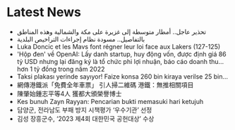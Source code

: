 # Latest News
-  تحذير عاجل.. أمطار متوسطة إلى غزيرة على مكة والشمالية وهذه المناطق
-  بالتفاصيل.. مسودة نظام إجراءات التراخيص البلدية
-  Luka Doncic et les Mavs font régner leur loi face aux Lakers (127-125)
-  'Hộp đen' về OpenAI: Lấy danh startup, huy động vốn, được định giá 86 tỷ USD nhưng lại đăng ký là tổ chức phi lợi nhuận, báo cáo doanh thu… hơn 1 tỷ đồng trong năm 2022
-  Taksi plakası yerinde sayıyor! Faize konsa 260 bin kiraya verilse 25 bin...
-  網傳港鐵派「免費全年車票」 引人掃二維碼 港鐵：無推相關項目
-  陳肇始鍾志平等4人 獲都大頒榮譽博士
-  Kes bunuh Zayn Rayyan: Pencarian bukti memasuki hari ketujuh
-  담양군, 전라남도 부패 방지 시책평가 ‘우수기관’ 선정
-  김성 장흥군수, ‘2023 제4회 대한민국 공헌대상’ 수상
